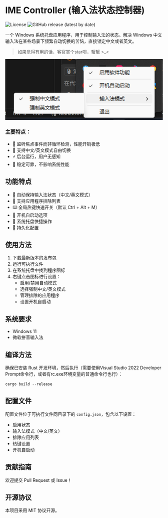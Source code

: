 # IME Controller (输入法状态控制器)

![License](https://img.shields.io/github/license/rpeng666/ime-controller)
![GitHub release (latest by date)](https://img.shields.io/github/v/release/rpeng666/ime-controller)

一个 Windows 系统托盘应用程序，用于控制输入法的状态。解决 Windows 中文输入法在某些场景下频繁自动切换的苦恼，直接锁定中文或者英文。

> 如果觉得有用的话，客官赏个star呗，蟹蟹 >_<

![](./docs/image.png)

### 主要特点：
- 🎯 监听焦点事件而非循环检测，性能开销极低
- 🔄 支持中文/英文模式自由切换
- ⚡ 后台运行，用户无感知
- 💪 稳定可靠，不影响系统性能


## 功能特点

- 🔄 自动保持输入法状态（中文/英文模式）
- 🚫 支持应用程序排除列表
- ⌨️ 全局热键快速开关（默认 Ctrl + Alt + M）
- 🚀 开机自启动选项
- 🔧 系统托盘快捷操作
- 📝 持久化配置

## 使用方法

1. 下载最新版本的发布包
2. 运行可执行文件
3. 在系统托盘中找到程序图标
4. 右键点击图标进行设置：
   - 启用/禁用自动模式
   - 选择强制中文/英文模式
   - 管理排除的应用程序
   - 设置开机自启动

## 系统要求

- Windows 11
- 微软拼音输入法

## 编译方法

确保已安装 Rust 开发环境，然后执行（需要使用Visual Studio 2022 Developer Prompt命令行，或者有rc.exe环境变量的普通命令行也行）：

```powershell
cargo build --release
```

## 配置文件

配置文件位于可执行文件同目录下的 `config.json`，包含以下设置：

- 启用状态
- 输入法模式（中文/英文）
- 排除应用列表
- 热键设置
- 开机自启动

## 贡献指南

欢迎提交 Pull Request 或 Issue！

## 开源协议

本项目采用 MIT 协议开源。
